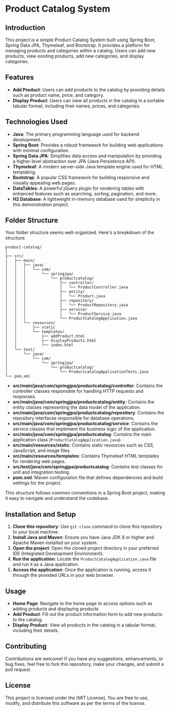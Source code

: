# Product Catalog System

## Introduction
This project is a simple Product Catalog System built using Spring Boot, Spring Data JPA, Thymeleaf, and Bootstrap. It provides a platform for managing products and categories within a catalog. Users can add new products, view existing products, add new categories, and display categories.

## Features
- **Add Product**: Users can add products to the catalog by providing details such as product name, price, and category.
- **Display Product**: Users can view all products in the catalog in a sortable tabular format, including their names, prices, and categories.

## Technologies Used
- **Java**: The primary programming language used for backend development.
- **Spring Boot**: Provides a robust framework for building web applications with minimal configuration.
- **Spring Data JPA**: Simplifies data access and manipulation by providing a higher-level abstraction over JPA (Java Persistence API).
- **Thymeleaf**: A modern server-side Java template engine used for HTML templating.
- **Bootstrap**: A popular CSS framework for building responsive and visually appealing web pages.
- **DataTables**: A powerful jQuery plugin for rendering tables with enhanced features such as searching, sorting, pagination, and more.
- **H2 Database**: A lightweight in-memory database used for simplicity in this demonstration project.

## Folder Structure
Your folder structure seems well-organized. Here's a breakdown of the structure:

```
product-catalog/
│
├── src/
│   ├── main/
│   │   ├── java/
│   │   │   └── com/
│   │   │       └── springjpa/
│   │   │           └── productcatalog/
│   │   │               ├── controller/
│   │   │               │   └── ProductController.java
│   │   │               ├── entity/
│   │   │               │   └── Product.java
│   │   │               ├── repository/
│   │   │               │   └── ProductRepository.java
│   │   │               ├── service/
│   │   │               │   └── ProductService.java
│   │   │               └── ProductCatalogApplication.java
│   │   └── resources/
│   │       ├── static
│   │       └── templates/
│   │           ├── addProduct.html
│   │           ├── displayProducts.html
│   │           └── index.html
│   └── test/
│       └── java/
│           └── com/
│               └── springjpa/
│                   └── productcatalog/
│                       └── ProductcatalogApplicationTests.java
└── pom.xml
```

- **src/main/java/com/springjpa/productcatalog/controller**: Contains the controller classes responsible for handling HTTP requests and responses.
- **src/main/java/com/springjpa/productcatalog/entity**: Contains the entity classes representing the data model of the application.
- **src/main/java/com/springjpa/productcatalog/repository**: Contains the repository interfaces responsible for database operations.
- **src/main/java/com/springjpa/productcatalog/service**: Contains the service classes that implement the business logic of the application.
- **src/main/java/com/springjpa/productcatalog**: Contains the main application class (`ProductCatalogApplication.java`).
- **src/main/resources/static**: Contains static resources such as CSS, JavaScript, and image files.
- **src/main/resources/templates**: Contains Thymeleaf HTML templates for rendering web pages.
- **src/test/java/com/springjpa/productcatalog**: Contains test classes for unit and integration testing.
- **pom.xml**: Maven configuration file that defines dependencies and build settings for the project.

This structure follows common conventions in a Spring Boot project, making it easy to navigate and understand the codebase.
## Installation and Setup
1. **Clone this repository**: Use `git clone` command to clone this repository to your local machine.
2. **Install Java and Maven**: Ensure you have Java JDK 8 or higher and Apache Maven installed on your system.
3. **Open the project**: Open the cloned project directory in your preferred IDE (Integrated Development Environment).
4. **Run the application**: Locate the `ProductCatalogApplication.java` file and run it as a Java application.
5. **Access the application**: Once the application is running, access it through the provided URLs in your web browser.

## Usage
- **Home Page**: Navigate to the home page to access options such as adding products and displaying products
- **Add Product**: Fill out the product information form to add new products to the catalog.
- **Display Product**: View all products in the catalog in a tabular format, including their details.

## Contributing
Contributions are welcome! If you have any suggestions, enhancements, or bug fixes, feel free to fork this repository, make your changes, and submit a pull request.

## License
This project is licensed under the [MIT License]. You are free to use, modify, and distribute this software as per the terms of the license.
